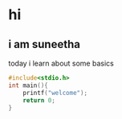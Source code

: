 # hi
## i am suneetha
today i learn about some basics
```c
#include<stdio.h>
int main(){
    printf("welcome");
    return 0;
}
```
